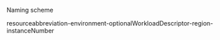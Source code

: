 Naming scheme

resourceabbreviation-environment-optionalWorkloadDescriptor-region-instanceNumber






